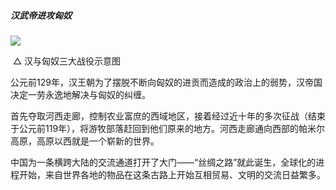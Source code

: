 ##### **汉武帝进攻匈奴**

![](https://s3.bmp.ovh/imgs/2022/08/16/4d0befdce056661f.png)

​                         △ 汉与匈奴三大战役示意图

公元前129年，汉王朝为了摆脱不断向匈奴的进贡而造成的政治上的弱势，汉帝国决定一劳永逸地解决与匈奴的纠缠。

首先夺取河西走廊，控制农业富庶的西域地区，接着经过近十年的多次征战（结束于公元前119年），将游牧部落赶回到他们原来的地方。河西走廊通向西部的帕米尔高原，高原以西就是一个崭新的世界。

中国为一条横跨大陆的交流通道打开了大门——“丝绸之路”就此诞生，全球化的进程开始，来自世界各地的物品在这条古路上开始互相贸易、文明的交流日益繁多。